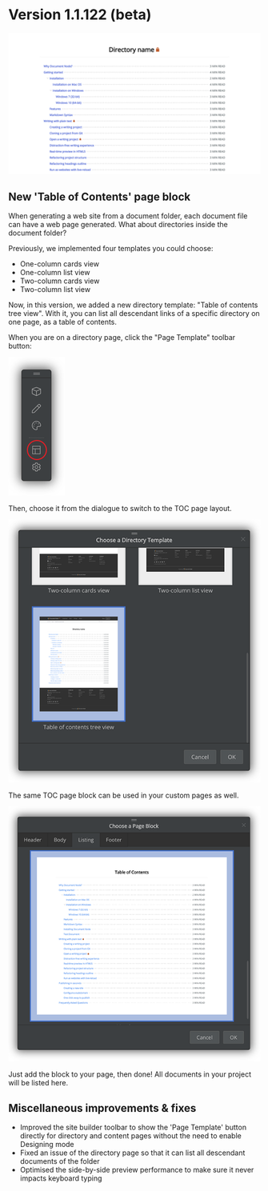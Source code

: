 ﻿# Version 1.1.122 (beta)

![screen-toc-page-block](screen-toc-page-block.png)

## New 'Table of Contents' page block

When generating a web site from a document folder, each document file can have a web page generated. What about directories inside the document folder?

Previously, we implemented four templates you could choose:

* One-column cards view
* One-column list view
* Two-column cards view
* Two-column list view

Now, in this version, we added a new directory template: "Table of contents tree view". With it, you can list all descendant links of a specific directory on one page, as a table of contents.

When you are on a directory page, click the "Page Template" toolbar button:

![screen-toolbar-page-template](screen-toolbar-page-template.png)

Then, choose it from the dialogue to switch to the TOC page layout.

![screen-directory-template-toc](screen-directory-template-toc.png)

The same TOC page block can be used in your custom pages as well.

![screen-page-block-listing-toc](screen-page-block-listing-toc.png)

Just add the block to your page, then done! All documents in your project will be listed here.


## Miscellaneous improvements & fixes

* Improved the site builder toolbar to show the 'Page Template' button directly for directory and content pages without the need to enable Designing mode
* Fixed an issue of the directory page so that it can list all descendant documents of the folder
* Optimised the side-by-side preview performance to make sure it never impacts keyboard typing

